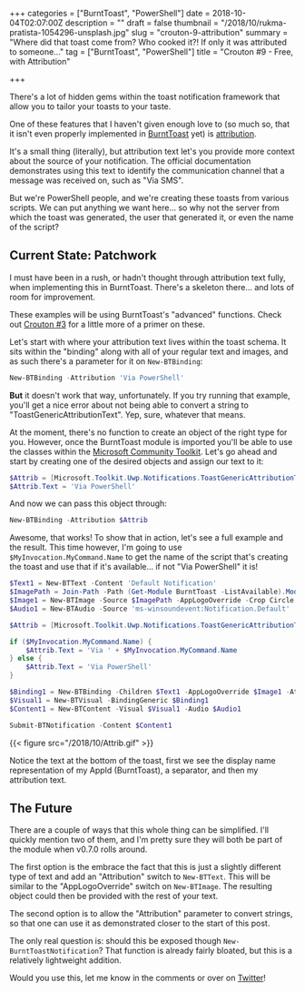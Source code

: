 +++
categories = ["BurntToast", "PowerShell"]
date = 2018-10-04T02:07:00Z
description = ""
draft = false
thumbnail = "/2018/10/rukma-pratista-1054296-unsplash.jpg"
slug = "crouton-9-attribution"
summary = "Where did that toast come from? Who cooked it?! If only it was attributed to someone..."
tag = ["BurntToast", "PowerShell"]
title = "Crouton #9 - Free, with Attribution"

+++


There's a lot of hidden gems within the toast notification framework that allow you to tailor your toasts to your taste.

One of these features that I haven't given enough love to (so much so, that it isn't even properly implemented in [BurntToast](https://powershellgallery.com/packages/BurntToast) yet) is [attribution](https://docs.microsoft.com/en-us/windows/uwp/design/shell/tiles-and-notifications/adaptive-interactive-toasts#attribution-text).

It's a small thing (literally), but attribution text let's you provide more context about the source of your notification. The official documentation demonstrates using this text to identify the communication channel that a message was received on, such as "Via SMS".

But we're PowerShell people, and we're creating these toasts from various scripts. We can put anything we want here... so why not the server from which the toast was generated, the user that generated it, or even the name of the script?

## **Current State: Patchwork**

I must have been in a rush, or hadn't thought through attribution text fully, when implementing this in BurntToast. There's a skeleton there... and lots of room for improvement.

These examples will be using BurntToast's "advanced" functions. Check out [Crouton #3](https://king.geek.nz/2017/05/08/crouton-clickable) for a little more of a primer on these.

Let's start with where your attribution text lives within the toast schema. It sits within the "binding" along with all of your regular text and images, and as such there's a parameter for it on `New-BTBinding`:

```powershell
New-BTBinding -Attribution 'Via PowerShell'

```

**But** it doesn't work that way, unfortunately. If you try running that example, you'll get a nice error about not being able to convert a string to "ToastGenericAttributionText". Yep, sure, whatever that means.

At the moment, there's no function to create an object of the right type for you. However, once the BurntToast module is imported you'll be able to use the classes within the [Microsoft Community Toolkit](https://docs.microsoft.com/en-us/windows/communitytoolkit/). Let's go ahead and start by creating one of the desired objects and assign our text to it:

```powershell
$Attrib = [Microsoft.Toolkit.Uwp.Notifications.ToastGenericAttributionText]::new()
$Attrib.Text = 'Via PowerShell'

```

And now we can pass this object through:

```powershell
New-BTBinding -Attribution $Attrib

```

Awesome, that works! To show that in action, let's see a full example and the result. This time however, I'm going to use `$MyInvocation.MyCommand.Name` to get the name of the script that's creating the toast and use that if it's available... if not "Via PowerShell" it is!

```powershell
$Text1 = New-BTText -Content 'Default Notification'
$ImagePath = Join-Path -Path (Get-Module BurntToast -ListAvailable).ModuleBase -ChildPath 'Images\BurntToast.png'
$Image1 = New-BTImage -Source $ImagePath -AppLogoOverride -Crop Circle
$Audio1 = New-BTAudio -Source 'ms-winsoundevent:Notification.Default'

$Attrib = [Microsoft.Toolkit.Uwp.Notifications.ToastGenericAttributionText]::new()

if ($MyInvocation.MyCommand.Name) {
    $Attrib.Text = 'Via ' + $MyInvocation.MyCommand.Name
} else {
    $Attrib.Text = 'Via PowerShell'
}

$Binding1 = New-BTBinding -Children $Text1 -AppLogoOverride $Image1 -Attribution $Attrib
$Visual1 = New-BTVisual -BindingGeneric $Binding1
$Content1 = New-BTContent -Visual $Visual1 -Audio $Audio1

Submit-BTNotification -Content $Content1

```

{{< figure src="/2018/10/Attrib.gif" >}}

Notice the text at the bottom of the toast, first we see the display name representation of my AppId (BurntToast), a separator, and then my attribution text.

## **The Future**

There are a couple of ways that this whole thing can be simplified. I'll quickly mention two of them, and I'm pretty sure they will both be part of the module when v0.7.0 rolls around.

The first option is the embrace the fact that this is just a slightly different type of text and add an "Attribution" switch to `New-BTText`. This will be similar to the "AppLogoOverride" switch on `New-BTImage`. The resulting object could then be provided with the rest of your text.

The second option is to allow the "Attribution" parameter to convert strings, so that one can use it as demonstrated closer to the start of this post.

The only real question is: should this be exposed though `New-BurntToastNotification`? That function is already fairly bloated, but this is a relatively lightweight addition.

Would you use this, let me know in the comments or over on [Twitter](https://twitter.com/WindosNZ)!

